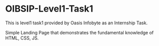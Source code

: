 # OIBSIP-Level1-Task1


This is level1 task1 provided by Oasis Infobyte as an Internship Task.

Simple Landing Page that demonstrates the fundamental knowledge of HTML, CSS, JS. 
